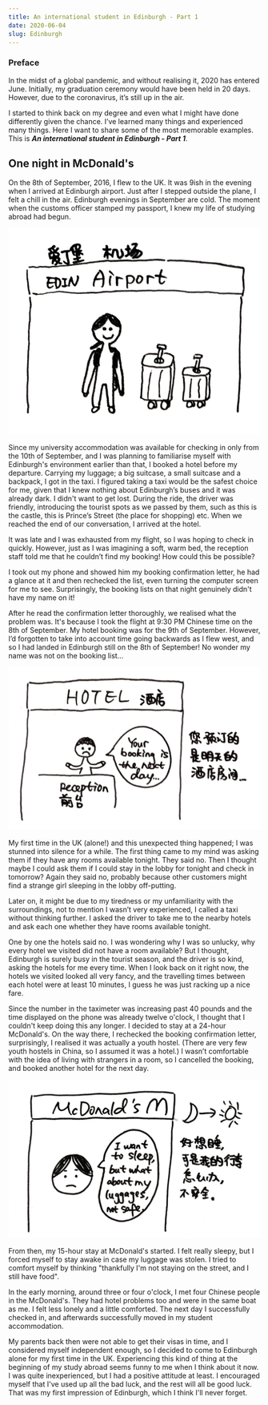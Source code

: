 ```yaml
---
title: An international student in Edinburgh - Part 1
date: 2020-06-04
slug: Edinburgh
---
```



### Preface
In the midst of a global pandemic, and without realising it, 2020 has entered June. Initially, my graduation ceremony would have been held in 20 days. However, due to the coronavirus, it’s still up in the air.

I started to think back on my degree and even what I might have done differently given the chance. I’ve learned many things and experienced many things. Here I want to share some of the most memorable examples. This is ***An international student in Edinburgh - Part 1***.

## One night in McDonald's
On the 8th of September, 2016, I flew to the UK. It was 9ish in the evening when I arrived at Edinburgh airport. Just after I stepped outside the plane, I felt a chill in the air. Edinburgh evenings in September are cold. The moment when the customs officer stamped my passport, I knew my life of studying abroad had begun.

![The image of me arriving the airport](../assets/macdonald/airport.jpg)

Since my university accommodation was available for checking in only from the 10th of September, and I was planning to familiarise myself with Edinburgh's environment earlier than that, I booked a hotel before my departure. Carrying my luggage; a big suitcase, a small suitcase and a backpack, I got in the taxi. I figured taking a taxi would be the safest choice for me, given that I knew nothing about Edinburgh’s buses and it was already dark. I didn't want to get lost. During the ride, the driver was friendly, introducing the tourist spots as we passed by them, such as this is the castle, this is Prince’s Street (the place for shopping) etc. When we reached the end of our conversation, I arrived at the hotel.

It was late and I was exhausted from my flight, so I was hoping to check in quickly. However, just as I was imagining a soft, warm bed, the reception staff told me that he couldn’t find my booking! How could this be possible?

I took out my phone and showed him my booking confirmation letter, he had a glance at it and then rechecked the list, even turning the computer screen for me to see. Surprisingly, the booking lists on that night genuinely didn't have my name on it!

After he read the confirmation letter thoroughly, we realised what the problem was. It's because I took the flight at 9:30 PM Chinese time on the 8th of September. My hotel booking was for the 9th of September. However, I’d forgotten to take into account time going backwards as I flew west, and so I had landed in Edinburgh still on the 8th of September! No wonder my name was not on the booking list…

![The image of hotel staff telling me my name was not on the booking list](../assets/macdonald/hotel.jpg)

My first time in the UK (alone!) and this unexpected thing happened; I was stunned into silence for a while. The first thing came to my mind was asking them if they have any rooms available tonight. They said no. Then I thought maybe I could ask them if I could stay in the lobby for tonight and check in tomorrow? Again they said no, probably because other customers might find a strange girl sleeping in the lobby off-putting.

Later on, it might be due to my tiredness or my unfamiliarity with the surroundings, not to mention I wasn’t very experienced, I called a taxi without thinking further. I asked the driver to take me to the nearby hotels and ask each one whether they have rooms available tonight.

One by one the hotels said no. I was wondering why I was so unlucky, why every hotel we visited did not have a room available? But I thought, Edinburgh is surely busy in the tourist season, and the driver is so kind, asking the hotels for me every time. When I look back on it right now, the hotels we visited looked all very fancy, and the travelling times between each hotel were at least 10 minutes, I guess he was just racking up a nice fare.

Since the number in the taximeter was increasing past 40 pounds and the time displayed on the phone was already twelve o'clock, I thought that I couldn't keep doing this any longer. I decided to stay at a 24-hour McDonald's. On the way there, I rechecked the booking confirmation letter, surprisingly, I realised it was actually a youth hostel. (There are very few youth hostels in China, so I assumed it was a hotel.) I wasn’t comfortable with the idea of living with strangers in a room, so I cancelled the booking, and booked another hotel for the next day.

![The image of me staying at McDonald's](../assets/macdonald/mcdonald.jpg)

From then, my 15-hour stay at McDonald's started. I felt really sleepy, but I forced myself to stay awake in case my luggage was stolen. I tried to comfort myself by thinking "thankfully I'm not staying on the street, and I still have food".

In the early morning, around three or four o'clock, I met four Chinese people in the McDonald's. They had hotel problems too and were in the same boat as me. I felt less lonely and a little comforted. The next day I successfully checked in, and afterwards successfully moved in my student accommodation.

My parents back then were not able to get their visas in time, and I considered myself independent enough, so I decided to come to Edinburgh alone for my first time in the UK. Experiencing this kind of thing at the beginning of my study abroad seems funny to me when I think about it now. I was quite inexperienced, but I had a positive attitude at least. I encouraged myself that I've used up all the bad luck, and the rest will all be good luck. That was my first impression of Edinburgh, which I think I'll never forget.
